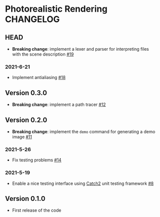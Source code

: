 # Photorealistic Rendering CHANGELOG

## HEAD

- **Breaking change**: implement a lexer and parser for interpreting files with the scene description [#19](https://github.com/ElisaLegnani/PhotorealisticRendering/pull/19)

### 2021-6-21

- Implement antialiasing [#18](https://github.com/ElisaLegnani/PhotorealisticRendering/pull/18)

## Version 0.3.0

- **Breaking change**: implement a path tracer [#12](https://github.com/ElisaLegnani/PhotorealisticRendering/pull/12)

## Version 0.2.0

- **Breaking change**: implement the `demo` command for generating a demo image [#11](https://github.com/ElisaLegnani/PhotorealisticRendering/pull/11)

### 2021-5-26

- Fix testing problems [#14](https://github.com/ElisaLegnani/PhotorealisticRendering/pull/14)

### 2021-5-19

- Enable a nice testing interface using [Catch2](https://github.com/catchorg/Catch2) unit testing framework [#8](https://github.com/ElisaLegnani/PhotorealisticRendering/pull/8)

## Version 0.1.0

- First release of the code

